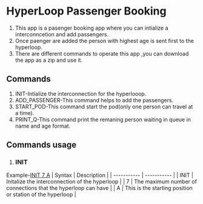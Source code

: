 # HyperLoop Passenger Booking

1. This app is a pasenger booking app where you can intialize a interconncetion and add passengers.
2. Once paenger are added the person with highest age is sent first to the hyperloop.
3. There are different commands to operate this app ,you can download the app as a zip and use it.

## Commands

1. INIT-Intialize the interconnection for the hyperlooop.
2. ADD_PASSENGER-This command helps to add the passengers.
3. START_POD-This command start the pod(only one person can travel at a time).
4. PRINT_Q-This command print the remaning person waiting in queue in name and age format.

## Commands usage
1. ### INIT
 Example-[INIT 7 A](#)
| Syntax | Description |
| ----------- | ----------- |
| INIT | Initalize the interconnection of the hyperloop |
| 7 | The maximum number of connections that the hyperloop can have |
| A | This is the starting position or station of the hyperloop |
